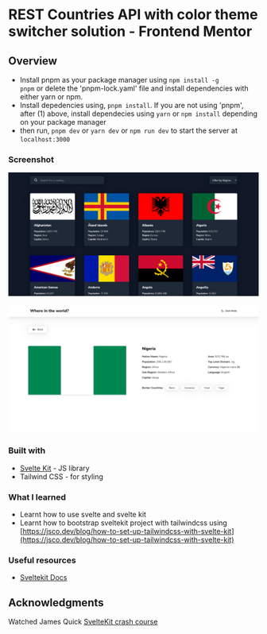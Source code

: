 # REST Countries API with color theme switcher solution - Frontend Mentor

## Overview

- Install pnpm as your package manager using <code>npm install -g pnpm</code> or delete the 'pnpm-lock.yaml' file and install dependencies with either yarn or npm.
- Install depedencies using, <code>pnpm install</code>. If you are not using 'pnpm', after (1) above, install dependecies using <code>yarn</code> or <code>npm install</code> depending on your package manager
- then run, <code>pnpm dev</code> or <code>yarn dev</code> or <code>npm run dev</code> to start the server at <code>localhost:3000</code>

### Screenshot

![](./screenshot.png)

![](./screenshot2.png)

### Built with

- [Svelte Kit](https://kit.svelte.dev) - JS library
- Tailwind CSS - for styling

### What I learned

- Learnt how to use svelte and svelte kit
- Learnt how to bootstrap sveltekit project with tailwindcss using [https://jsco.dev/blog/how-to-set-up-tailwindcss-with-svelte-kit](https://jsco.dev/blog/how-to-set-up-tailwindcss-with-svelte-kit)

### Useful resources

- [Sveltekit Docs](https://kit.svelte.dev/docs)

## Acknowledgments

Watched James Quick [SvelteKit crash course](https://www.youtube.com/watch?v=UU7MgYIbtAk&t=32s)
